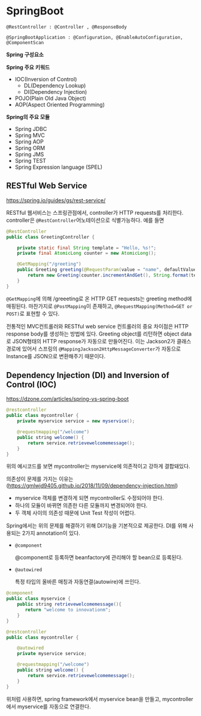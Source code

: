 # SpringBoot

```@RestController : @Controller , @ResponseBody```

```@SpringBootApplication : @Configuration, @EnableAutoConfiguration, @ComponentScan```



**Spring 구성요소**





**Spring 주요 키워드**

- IOC(Inversion of Control)
  - DL(Dependency Lookup)
  - DI(Dependency Injection)
- POJO(Plain Old Java Object)
- AOP(Aspect Oriented Programming)



**Spring의 주요 모듈**

- Spring JDBC
- Spring MVC
- Spring AOP
- Spring ORM
- Spring JMS
- Spring TEST
- Spring Expression language (SPEL)



## RESTful Web Service

https://spring.io/guides/gs/rest-service/

RESTful 웹서비스는 스프링관점에서, controller가 HTTP requests를 처리한다. controller은 ```@RestController```어노테이션으로 식별가능하다. 예를 들면

~~~java
@RestController
public class GreetingController {

	private static final String template = "Hello, %s!";
	private final AtomicLong counter = new AtomicLong();

	@GetMapping("/greeting")
	public Greeting greeting(@RequestParam(value = "name", defaultValue = "World") String name) {
		return new Greeting(counter.incrementAndGet(), String.format(template, name));
	}
}
~~~

```@GetMapping```에 의해 /greeeting로 온 HTTP GET requests는 greeting method에 매핑된다. 마찬가지로 ```@PostMapping```이 존재하고, ```@RequestMapping(Method=GET or POST)```로 표현할 수 있다.



전통적인 MVC컨트롤러와 RESTful web service 컨트롤러의 중요 차이점은 HTTP response body를 생성하는 방법에 있다. Greeting object를 리턴하면 object data로 JSON형태의 HTTP response가 자동으로 만들어진다. 이는 Jackson2가 클래스경로에 있어서 스프링의 ```@MappingJackson2HttpMessageConverter```가 자동으로 Instance를 JSON으로 변환해주기 때문이다.





## Dependency Injection (DI) and Inversion of Control (IOC)

https://dzone.com/articles/spring-vs-spring-boot

~~~java
@restcontroller
public class mycontroller {
    private myservice service = new myservice();

    @requestmapping("/welcome")
    public string welcome() {
        return service.retrievewelcomemessage();
    }
}
~~~

위의 예시코드를 보면 mycontroller는 myservice에 의존적이고 강하게 결합돼있다. 

의존성이 문제를 가지는 이유는 (https://gmlwjd9405.github.io/2018/11/09/dependency-injection.html)

- myservice 객체를 변경하게 되면 mycontroller도 수정되어야 한다.
- 하나의 모듈이 바뀌면 의존한 다른 모듈까지 변경되어야 한다.
- 두 객체 사이의 의존성 때문에 Unit Test 작성이 어렵다.

Spring에서는 위의 문제를 해결하기 위해 DI기능을 기본적으로 제공한다. DI를 위해 사용되는 2가지 annotation이 있다.

- ```@component``` 

  @component로 등록하면 beanfactory에 관리해야 할 bean으로 등록된다.

- ```@autowired```

  특정 타입의 올바른 매칭과 자동연결(autowire)에 쓰인다.

~~~java
@component
public class myservice {
    public string retrievewelcomemessage(){
       return "welcome to innovationm";
    }
}
~~~

~~~java
@restcontroller
public class mycontroller {

    @autowired
    private myservice service;

    @requestmapping("/welcome")
    public string welcome() {
        return service.retrievewelcomemessage();
    }
}
~~~

위처럼 사용하면, spring framework에서 myservice bean을 만들고, mycontroller에서 myservice를 자동으로 연결한다.



